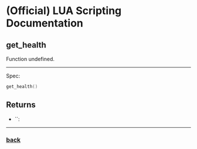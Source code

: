 
# (Official) LUA Scripting Documentation

## get_health

Function undefined.

___

Spec:

```lua
get_health()
```

## Returns

- ``: 

___

### [back](../other)
